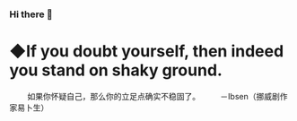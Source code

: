 ### Hi there 👋

<!--
**ztl123123y/ztl123123y** is a ✨ _special_ ✨ repository because its `README.md` (this file) appears on your GitHub profile.

Here are some ideas to get you started:

- 🔭 I’m currently working on ...
- 🌱 I’m currently learning ...
- 👯 I’m looking to collaborate on ...
- 🤔 I’m looking for help with ...
- 💬 Ask me about ...
- 📫 How to reach me: ...
- 😄 Pronouns: ...
- ⚡ Fun fact: ...
-->
# ◆If you doubt yourself, then indeed you stand on shaky ground.
　　 如果你怀疑自己，那么你的立足点确实不稳固了。
　　 －Ibsen（挪威剧作家易卜生）

